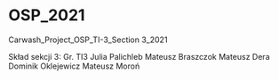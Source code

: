 # OSP_2021
Carwash_Project_OSP_TI-3_Section 3_2021

Skład sekcji 3:
Gr. TI3
Julia Palichleb
Mateusz Braszczok
Mateusz Dera
Dominik Oklejewicz
Mateusz Moroń
